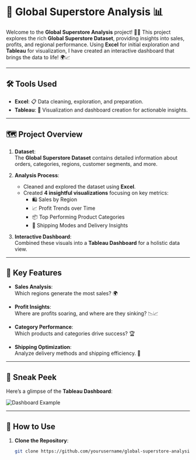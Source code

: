 # 🌟 Global Superstore Analysis 📊

Welcome to the **Global Superstore Analysis** project! 🛒✨ This project explores the rich **Global Superstore Dataset**, providing insights into sales, profits, and regional performance. Using **Excel** for initial exploration and **Tableau** for visualization, I have created an interactive dashboard that brings the data to life! 🌍📈  

---

## 🛠️ Tools Used

- **Excel**: 📋 Data cleaning, exploration, and preparation.  
- **Tableau**: 🎨 Visualization and dashboard creation for actionable insights.  

---

## 🗺️ Project Overview

1. **Dataset**:  
   The **Global Superstore Dataset** contains detailed information about orders, categories, regions, customer segments, and more.  

2. **Analysis Process**:  
   - Cleaned and explored the dataset using **Excel**.  
   - Created **4 insightful visualizations** focusing on key metrics:
     - 🛍️ Sales by Region  
     - 📈 Profit Trends over Time  
     - 📦 Top Performing Product Categories  
     - 🚚 Shipping Modes and Delivery Insights  

3. **Interactive Dashboard**:  
   Combined these visuals into a **Tableau Dashboard** for a holistic data view.  

---

## 🌟 Key Features

- **Sales Analysis**:  
   Which regions generate the most sales? 🌍  

- **Profit Insights**:  
   Where are profits soaring, and where are they sinking? 📉📈  

- **Category Performance**:  
   Which products and categories drive success? 🏆  

- **Shipping Optimization**:  
   Analyze delivery methods and shipping efficiency. 🚚  

---

## 📸 Sneak Peek  

Here’s a glimpse of the **Tableau Dashboard**:  

![Dashboard Example](https://via.placeholder.com/600x300)  
 

---

## 🚀 How to Use  

1. **Clone the Repository**:  
   ```bash
   git clone https://github.com/yourusername/global-superstore-analysis.git

